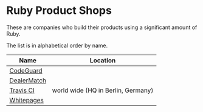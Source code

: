 # Ruby Product Shops

These are companies who build their products using a significant amount of Ruby.

The list is in alphabetical order by name.

Name                                        | Location
--------------------------------------------|---------
[CodeGuard](https://codeguard.com/)         |
[DealerMatch](http://www3.dealermatch.com/) |
[Travis CI](http://travis-ci.com)           | world wide (HQ in Berlin, Germany)
[Whitepages](http://whitepages.com)         |
